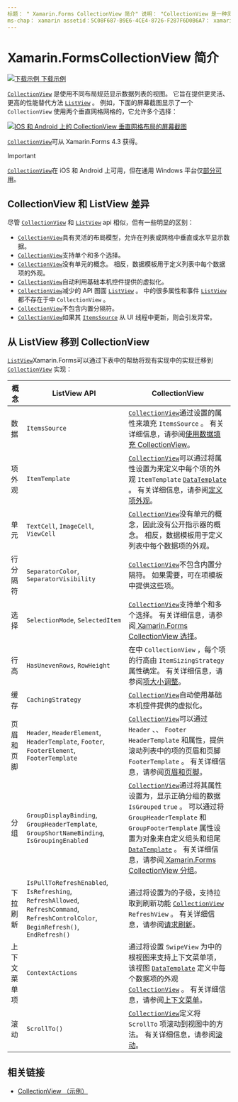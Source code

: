 ```yaml
---
标题： " Xamarin.Forms CollectionView 简介" 说明： "CollectionView 是一种灵活且高性能的视图，可使用不同的布局规范呈现数据列表。"
ms-chap： xamarin assetid：5C08F687-B9E6-4CE4-8726-F287F6D0B6A7： xamarin 窗体作者： davidbritch： dabritch ms. 日期：12/11/2019 非 loc： [ Xamarin.Forms ， Xamarin.Essentials ]
---
```


# <a name="xamarinforms-collectionview-introduction"></a>Xamarin.FormsCollectionView 简介

[![下载示例](~/media/shared/download.png) 下载示例](https://docs.microsoft.com/samples/xamarin/xamarin-forms-samples/userinterface-collectionviewdemos/)

[`CollectionView`](xref:Xamarin.Forms.CollectionView) 是使用不同布局规范显示数据列表的视图。 它旨在提供更灵活、更高的性能替代方法 [`ListView`](xref:Xamarin.Forms.ListView) 。 例如，下面的屏幕截图显示了一个 `CollectionView` 使用两个垂直网格网格的，它允许多个选择：

[![IOS 和 Android 上的 CollectionView 垂直网格布局的屏幕截图](introduction-images/verticalgrid-multipleselection.png "具有多个选定内容的 CollectionView 垂直网格布局")](introduction-images/verticalgrid-multipleselection-large.png#lightbox "具有多个选定内容的 CollectionView 垂直网格布局")

[`CollectionView`](xref:Xamarin.Forms.CollectionView)可从 Xamarin.Forms 4.3 获得。

> [!IMPORTANT]
> [`CollectionView`](xref:Xamarin.Forms.CollectionView)在 iOS 和 Android 上可用，但在通用 Windows 平台仅[部分可用](https://gist.github.com/hartez/7d0edd4182dbc7de65cebc6c67f72e14)。

## <a name="collectionview-and-listview-differences"></a>CollectionView 和 ListView 差异

尽管 [`CollectionView`](xref:Xamarin.Forms.CollectionView) 和 [`ListView`](xref:Xamarin.Forms.ListView) api 相似，但有一些明显的区别：

- [`CollectionView`](xref:Xamarin.Forms.CollectionView)具有灵活的布局模型，允许在列表或网格中垂直或水平显示数据。
- [`CollectionView`](xref:Xamarin.Forms.CollectionView)支持单个和多个选择。
- [`CollectionView`](xref:Xamarin.Forms.CollectionView)没有单元的概念。 相反，数据模板用于定义列表中每个数据项的外观。
- [`CollectionView`](xref:Xamarin.Forms.CollectionView)自动利用基础本机控件提供的虚拟化。
- [`CollectionView`](xref:Xamarin.Forms.CollectionView)减少的 API 图面 [`ListView`](xref:Xamarin.Forms.ListView) 。 中的很多属性和事件 [`ListView`](xref:Xamarin.Forms.ListView) 都不存在于中 `CollectionView` 。
- [`CollectionView`](xref:Xamarin.Forms.CollectionView)不包含内置分隔符。
- [`CollectionView`](xref:Xamarin.Forms.CollectionView)如果其 [`ItemsSource`](xref:Xamarin.Forms.ItemsView.ItemsSource) 从 UI 线程中更新，则会引发异常。

## <a name="move-from-listview-to-collectionview"></a>从 ListView 移到 CollectionView

[`ListView`](xref:Xamarin.Forms.ListView)Xamarin.Forms可以通过下表中的帮助将现有实现中的实现迁移到 [`CollectionView`](xref:Xamarin.Forms.CollectionView) 实现：

| 概念 | ListView API | CollectionView |
|---|---|---|
| 数据 | `ItemsSource` | [`CollectionView`](xref:Xamarin.Forms.CollectionView)通过设置的属性来填充 `ItemsSource` 。 有关详细信息，请参阅[使用数据填充 CollectionView](populate-data.md#populate-a-collectionview-with-data)。 |
| 项外观 | `ItemTemplate` | [`CollectionView`](xref:Xamarin.Forms.CollectionView)可以通过将属性设置为来定义中每个项的外观 `ItemTemplate` [`DataTemplate`](xref:Xamarin.Forms.DataTemplate) 。 有关详细信息，请参阅[定义项外观](populate-data.md#define-item-appearance)。 |
| 单元 | `TextCell`, `ImageCell`, `ViewCell` | [`CollectionView`](xref:Xamarin.Forms.CollectionView)没有单元的概念，因此没有公开指示器的概念。 相反，数据模板用于定义列表中每个数据项的外观。 |
| 行分隔符 | `SeparatorColor`, `SeparatorVisibility` | [`CollectionView`](xref:Xamarin.Forms.CollectionView)不包含内置分隔符。 如果需要，可在项模板中提供这些项。 |
| 选择 | `SelectionMode`, `SelectedItem` | [`CollectionView`](xref:Xamarin.Forms.CollectionView)支持单个和多个选择。 有关详细信息，请参阅[ Xamarin.Forms CollectionView 选择](selection.md)。 |
| 行高 | `HasUnevenRows`, `RowHeight` | 在中 `CollectionView` ，每个项的行高由 `ItemSizingStrategy` 属性确定。 有关详细信息，请参阅[项大小调整](layout.md#item-sizing)。|
| 缓存 | `CachingStrategy` | [`CollectionView`](xref:Xamarin.Forms.CollectionView)自动使用基础本机控件提供的虚拟化。 |
| 页眉和页脚 | `Header`, `HeaderElement`, `HeaderTemplate`, `Footer`, `FooterElement`, `FooterTemplate` | [`CollectionView`](xref:Xamarin.Forms.CollectionView)可以通过 `Header` 、、 `Footer` `HeaderTemplate` 和属性，提供滚动列表中的项的页眉和页脚 `FooterTemplate` 。 有关详细信息，请参阅[页眉和页脚](layout.md#headers-and-footers)。 |
| 分组 | `GroupDisplayBinding`, `GroupHeaderTemplate`, `GroupShortNameBinding`, `IsGroupingEnabled` | [`CollectionView`](xref:Xamarin.Forms.CollectionView)通过将其属性设置为，显示正确分组的数据 `IsGrouped` `true` 。 可以通过将 `GroupHeaderTemplate` 和 `GroupFooterTemplate` 属性设置为对象来自定义组头和组尾 [`DataTemplate`](xref:Xamarin.Forms.DataTemplate) 。 有关详细信息，请参阅[ Xamarin.Forms CollectionView 分组](grouping.md)。 |
| 下拉刷新 | `IsPullToRefreshEnabled`, `IsRefreshing`, `RefreshAllowed`, `RefreshCommand`, `RefreshControlColor`, `BeginRefresh()`, `EndRefresh()` | 通过将设置为的子级，支持拉取到刷新功能 [`CollectionView`](xref:Xamarin.Forms.CollectionView) `RefreshView` 。 有关详细信息，请参阅[请求刷新](populate-data.md#pull-to-refresh)。 |
| 上下文菜单项 | `ContextActions` | 通过将设置 `SwipeView` 为中的根视图来支持上下文菜单项，该视图 [`DataTemplate`](xref:Xamarin.Forms.DataTemplate) 定义中每个数据项的外观 [`CollectionView`](xref:Xamarin.Forms.CollectionView) 。 有关详细信息，请参阅[上下文菜单](populate-data.md#context-menus)。 |
| 滚动 | `ScrollTo()` | [`CollectionView`](xref:Xamarin.Forms.CollectionView)定义将 `ScrollTo` 项滚动到视图中的方法。 有关详细信息，请参阅[滚动](scrolling.md)。 |

## <a name="related-links"></a>相关链接

- [CollectionView （示例）](https://docs.microsoft.com/samples/xamarin/xamarin-forms-samples/userinterface-collectionviewdemos/)

